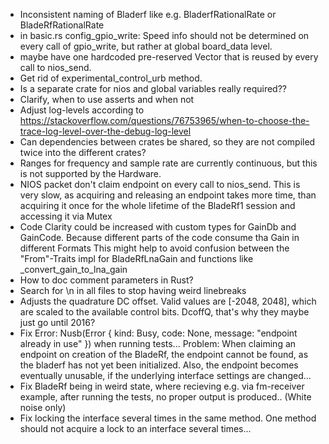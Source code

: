 - Inconsistent naming of Bladerf like e.g. BladerfRationalRate or BladeRfRationalRate
- in basic.rs config_gpio_write: Speed info should not be determined on every call of gpio_write, but rather at global board_data level.
- maybe have one hardcoded pre-reserved Vector that is reused by every call to nios_send.
- Get rid of experimental_control_urb method.
- Is a separate crate for nios and global variables really required??
- Clarify, when to use asserts and when not
- Adjust log-levels according to https://stackoverflow.com/questions/76753965/when-to-choose-the-trace-log-level-over-the-debug-log-level
- Can dependencies between crates be shared, so they are not compiled twice into the different crates?
- Ranges for frequency and sample rate are currently continuous, but this is not supported by the Hardware.
- NIOS packet don't claim endpoint on every call to nios_send. This is very slow, as acquiring and releasing an endpoint takes more time,
  than acquiring it once for the whole lifetime of the BladeRf1 session and accessing it via Mutex
- Code Clarity could be increased with custom types for GainDb and GainCode. Because different parts of the code consume tha Gain in different Formats
  This might help to avoid confusion between the "From"-Traits impl for BladeRfLnaGain and functions like _convert_gain_to_lna_gain
- How to doc comment parameters in Rust?
- Search for \n in all files to stop having weird linebreaks
- Adjusts the quadrature DC offset. Valid values are \[-2048, 2048\], which
  are scaled to the available control bits.
  DcoffQ, that's why they maybe just go until 2016?
- Fix Error: Nusb(Error { kind: Busy, code: None, message: "endpoint already in use" }) when running tests...
  Problem: When claiming an endpoint on creation of the BladeRf, the endpoint cannot be found, as the bladerf has not yet been initialized.
  Also, the endpoint becomes eventually unusable, if the underlying interface settings are changed...
- Fix BladeRf being in weird state, where recieving e.g. via fm-receiver example, after running the tests, no proper output is produced.. (White noise only)
- Fix locking the interface several times in the same method. One method should not acquire a lock to an interface several times...
